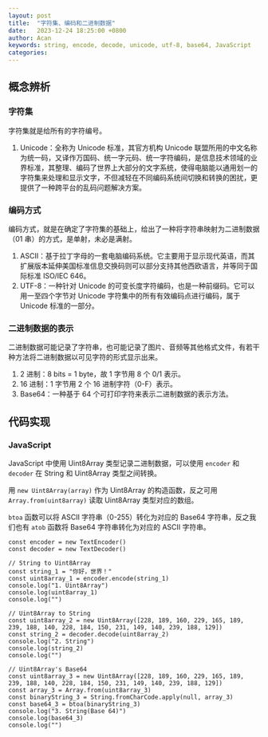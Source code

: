 ```yaml
---
layout: post
title:  "字符集、编码和二进制数据"
date:   2023-12-24 18:25:00 +0800
author: Acan
keywords: string, encode, decode, unicode, utf-8, base64, JavaScript
categories: 
---
```


## 概念辨析

### 字符集

字符集就是给所有的字符编号。

1. Unicode：全称为 Unicode 标准，其官方机构 Unicode 联盟所用的中文名称为统一码，又译作万国码、统一字元码、统一字符编码，是信息技术领域的业界标准，其整理、编码了世界上大部分的文字系统，使得电脑能以通用划一的字符集来处理和显示文字，不但减轻在不同编码系统间切换和转换的困扰，更提供了一种跨平台的乱码问题解决方案。

### 编码方式

编码方式，就是在确定了字符集的基础上，给出了一种将字符串映射为二进制数据（01 串）的方式，是单射，未必是满射。

1. ASCII：基于拉丁字母的一套电脑编码系统。它主要用于显示现代英语，而其扩展版本延伸美国标准信息交换码则可以部分支持其他西欧语言，并等同于国际标准 ISO/IEC 646。
2. UTF-8：一种针对 Unicode 的可变长度字符编码，也是一种前缀码。它可以用一至四个字节对 Unicode 字符集中的所有有效编码点进行编码，属于 Unicode 标准的一部分。

### 二进制数据的表示

二进制数据可能记录了字符串，也可能记录了图片、音频等其他格式文件，有若干种方法将二进制数据以可见字符的形式显示出来。

1. 2 进制：8 bits = 1 byte，故 1 字节用 8 个 0/1 表示。
2. 16 进制：1 字节用 2 个 16 进制字符（0-F）表示。
3. Base64：一种基于 64 个可打印字符来表示二进制数据的表示方法。

## 代码实现

### JavaScript

JavaScript 中使用 Uint8Array 类型记录二进制数据，可以使用 ```encoder``` 和 ```decoder``` 在 String 和 Uint8Array 类型之间转换。

用 ```new Uint8Array(array)``` 作为 Uint8Array 的构造函数，反之可用 ```Array.from(uint8array)``` 读取 Uint8Array 类型对应的数组。

```btoa``` 函数可以将 ASCII 字符串（0-255）转化为对应的 Base64 字符串，反之我们也有 ```atob``` 函数将 Base64 字符串转化为对应的 ASCII 字符串。

```
const encoder = new TextEncoder()
const decoder = new TextDecoder()

// String to Uint8Array
const string_1 = "你好，世界！"
const uint8array_1 = encoder.encode(string_1)
console.log("1. Uint8Array")
console.log(uint8array_1)
console.log("")

// Uint8Array to String
const uint8array_2 = new Uint8Array([228, 189, 160, 229, 165, 189, 239, 188, 140, 228, 184, 150, 231, 149, 140, 239, 188, 129])
const string_2 = decoder.decode(uint8array_2)
console.log("2. String")
console.log(string_2)
console.log("")

// Uint8Array's Base64
const uint8array_3 = new Uint8Array([228, 189, 160, 229, 165, 189, 239, 188, 140, 228, 184, 150, 231, 149, 140, 239, 188, 129])
const array_3 = Array.from(uint8array_3)
const binaryString_3 = String.fromCharCode.apply(null, array_3)
const base64_3 = btoa(binaryString_3)
console.log("3. String(Base 64)")
console.log(base64_3)
console.log("")
```